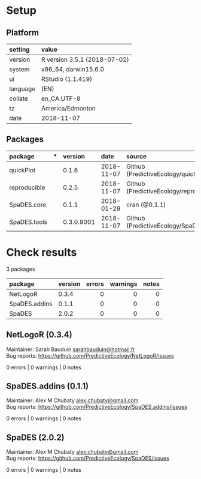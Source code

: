 # Setup

## Platform

|setting  |value                        |
|:--------|:----------------------------|
|version  |R version 3.5.1 (2018-07-02) |
|system   |x86_64, darwin15.6.0         |
|ui       |RStudio (1.1.419)            |
|language |(EN)                         |
|collate  |en_CA.UTF-8                  |
|tz       |America/Edmonton             |
|date     |2018-11-07                   |

## Packages

|package      |*  |version    |date       |source                                          |
|:------------|:--|:----------|:----------|:-----------------------------------------------|
|quickPlot    |   |0.1.6      |2018-11-07 |Github (PredictiveEcology/quickPlot@3eec6ef)    |
|reproducible |   |0.2.5      |2018-11-07 |Github (PredictiveEcology/reproducible@b506fa5) |
|SpaDES.core  |   |0.1.1      |2018-01-29 |cran (@0.1.1)                                   |
|SpaDES.tools |   |0.3.0.9001 |2018-11-07 |Github (PredictiveEcology/SpaDES.tools@42a02a1) |

# Check results

3 packages

|package       |version | errors| warnings| notes|
|:-------------|:-------|------:|--------:|-----:|
|NetLogoR      |0.3.4   |      0|        0|     0|
|SpaDES.addins |0.1.1   |      0|        0|     0|
|SpaDES        |2.0.2   |      0|        0|     0|

## NetLogoR (0.3.4)
Maintainer: Sarah Bauduin <sarahbauduin@hotmail.fr>  
Bug reports: https://github.com/PredictiveEcology/NetLogoR/issues

0 errors | 0 warnings | 0 notes

## SpaDES.addins (0.1.1)
Maintainer: Alex M Chubaty <alex.chubaty@gmail.com>  
Bug reports: https://github.com/PredictiveEcology/SpaDES.addins/issues

0 errors | 0 warnings | 0 notes

## SpaDES (2.0.2)
Maintainer: Alex M Chubaty <alex.chubaty@gmail.com>  
Bug reports: https://github.com/PredictiveEcology/SpaDES/issues

0 errors | 0 warnings | 0 notes

